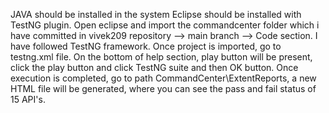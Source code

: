 JAVA should be installed in the system
Eclipse should be installed with TestNG plugin.
Open eclipse and import the commandcenter folder which i have committed in vivek209 repository --> main branch --> Code section. 
I have followed TestNG framework.
Once project is imported, go to testng.xml file.
On the bottom of help section, play button will be present, click the play button and click TestNG suite and then OK button.
Once execution is completed, go to path CommandCenter\ExtentReports, a new HTML file will be generated, where you can see the pass and fail status of 15 API's.
